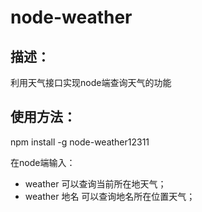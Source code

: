 # node-weather

## 描述：
利用天气接口实现node端查询天气的功能

## 使用方法：
npm install -g node-weather12311

在node端输入：
- weather 可以查询当前所在地天气；
- weather 地名 可以查询地名所在位置天气；
